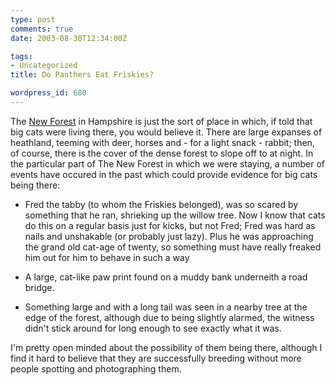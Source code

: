 ```yaml
---
type: post
comments: true
date: 2003-08-30T12:34:00Z

tags:
- Uncategorized
title: Do Panthers Eat Friskies?

wordpress_id: 680
---
```


The [New Forest](http://www.geodata.soton.ac.uk/newforest/index.html) in Hampshire is just the sort of place in which, if told that big cats were living there, you would believe it. There are large expanses of heathland, teeming with deer, horses and - for a light snack - rabbit; then, of course, there is the cover of the dense forest to slope off to at night. In the particular part of The New Forest in which we were staying, a number of events have occured in the past which could provide evidence for big cats being there:



	


	
  * Fred the tabby (to whom the Friskies belonged), was so scared by something that he ran, shrieking up the willow tree. Now I know that cats do this on a regular basis just for kicks, but not Fred; Fred was hard as nails and unshakable (or probably just lazy). Plus he was approaching the grand old cat-age of twenty, so something must have really freaked him out for him to behave in such a way

		
  * A large, cat-like paw print found on a muddy bank underneith a road bridge.

		
  * Something large and with a long tail was seen in a nearby tree at the edge of the forest, although due to being slightly alarmed, the witness didn't stick around for long enough to see exactly what it was.

	

	

I'm pretty open minded about the possibility of them being there, although I find it hard to believe that they are successfully breeding without more people spotting and photographing them. 
